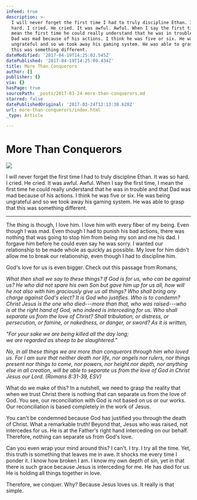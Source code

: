 ```yaml
---
inFeed: true
description: >-
  I will never forget the first time I had to truly discipline Ethan. It was so
  hard. I cried. He cried. It was awful. Awful. When I say the first time, I
  mean the first time he could really understand that he was in trouble and that
  Dad was mad because of his actions. I think he was five or six. He was being
  ungrateful and so we took away his gaming system. He was able to grasp that
  this was something different.
dateModified: '2017-04-19T14:25:02.545Z'
datePublished: '2017-04-19T14:25:09.434Z'
title: More Than Conquerors
author: []
publisher: {}
via: {}
hasPage: true
sourcePath: _posts/2017-03-24-more-than-conquerors.md
starred: false
datePublishedOriginal: '2017-03-24T12:13:38.628Z'
url: more-than-conquerors/index.html
_type: Article

---
```

# More Than Conquerors
![](https://the-grid-user-content.s3-us-west-2.amazonaws.com/d38b0463-2cdb-4051-b6b6-c84864ce04c7.jpg)

I will never forget the first time I had to truly discipline Ethan. It was so hard. I cried. He cried. It was awful. Awful. When I say the first time, I mean the first time he could really understand that he was in trouble and that Dad was mad because of his actions. I think he was five or six. He was being ungrateful and so we took away his gaming system. He was able to grasp that this was something different.

---

The thing is though, I love him. I love him with every fiber of my being. Even though I was mad. Even though I had to punish his bad actions, there was nothing that was going to stop him from being my son and me his dad. I forgave him before he could even say he was sorry. I wanted our relationship to be made whole as quickly as possible. My love for him didn't allow me to break our relationship, even though I had to discipline him.

God's love for us is even bigger. Check out this passage from Romans,

_What then shall we say to these things? If God is for us, who can be against us? He who did not spare his own Son but gave him up for us all, how will he not also with him graciously give us all things? Who shall bring any charge against God's elect? It is God who justifies. Who is to condemn? Christ Jesus is the one who died---more than that, who was raised---who is at the right hand of God, who indeed is interceding for us. Who shall separate us from the love of Christ? Shall tribulation, or distress, or persecution, or famine, or nakedness, or danger, or sword? As it is written,_

_"For your sake we are being killed all the day long;  
we are regarded as sheep to be slaughtered."_

_No, in all these things we are more than conquerors through him who loved us. For I am sure that neither death nor life, nor angels nor rulers, nor things present nor things to come, nor powers, nor height nor depth, nor anything else in all creation, will be able to separate us from the love of God in Christ Jesus our Lord. (Romans 8:31-39, ESV)_

What do we make of this? In a nutshell, we need to grasp the reality that when we trust Christ there is nothing that can separate us from the love of God. You see, our reconciliation with God is not based on us or our works. Our reconciliation is based completely in the work of Jesus.

You can't be condemned because God has justified you through the death of Christ. What a remarkable truth! Beyond that, Jesus who was raised, not intercedes for us. He is at the Father's right hand interceding on our behalf. Therefore, nothing can separate us from God's love.

Can you even wrap your mind around this? I can't. I try. I try all the time. Yet, this truth is something that leaves me in awe. It shocks me every time I ponder it. I know how broken I am. I know my own depth of sin, yet in that there is such grace because Jesus is interceding for me. He has died for us. He is holding all things together in love.

Therefore, we conquer. Why? Because Jesus loves us. It really is that simple.